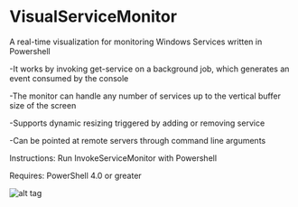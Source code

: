 # VisualServiceMonitor
A real-time visualization for monitoring Windows Services written in Powershell

-It works by invoking get-service on a background job, which generates an event consumed by the console

-The monitor can handle any number of services up to the vertical buffer size of the screen

-Supports dynamic resizing triggered by adding or removing service

-Can be pointed at remote servers through command line arguments

Instructions:
Run InvokeServiceMonitor with Powershell

Requires:
PowerShell 4.0 or greater

![alt tag](http://i.imgur.com/KzwPFD2.gif)
